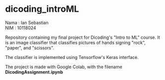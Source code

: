 # dicoding_introML
Nama : Ian Sebastian <br>
NIM  : 10118024

Repository containing my final project for Dicoding's "Intro to ML" course. It is an image classifier that classifies pictures of hands signing "rock", "paper", and "scissors". 

The classifier is implemented using Tensorflow's Keras interface.

The project is made with Google Colab, with the filename **DicodingAssignment.ipynb**
